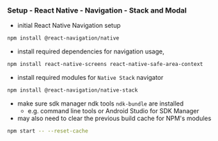 ### Setup - React Native - Navigation - Stack and Modal

* initial React Native Navigation setup

```bash
npm install @react-navigation/native
```

* install required dependencies for navigation usage,

```bash
npm install react-native-screens react-native-safe-area-context
```

* install required modules for `Native Stack` navigator

```bash
npm install @react-navigation/native-stack
```

* make sure sdk manager ndk tools `ndk-bundle` are installed
	* e.g. command line tools or Android Studio for SDK Manager
* may also need to clear the previous build cache for NPM's modules
 
```bash
npm start -- --reset-cache
```
